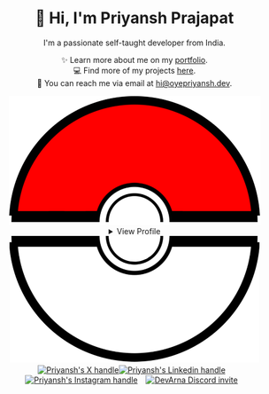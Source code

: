 <div>

<div align="center">
<h1> 👋 Hi, I'm Priyansh Prajapat </h1>
I'm a passionate self-taught developer from India.

✨️ Learn more about me on my [portfolio](https://oyepriyansh.github.io). <br>
💻 Find more of my projects [here](https://github.com/oyepriyansh?tab=repositories). <br>
💌 You can reach me via email at [hi@oyepriyansh.dev](mailto:hi@oyepriyansh.dev). </p>
</div>

<div align="center">
<img src="assets/pokeball-top.png">
<details>
<summary>View Profile</summary>
   <img src="assets/bitmoji.png" width="110">
   <img src="assets/typing.svg">

<details>
<summary>About me</summary>
<div align="left">

```js
/**
 * Represents me.
 * @constructor
 * @param {string} languagues - Hindi, Gujrati, English.
 * @param {string} hobbies - Anime, Music, Gaming.
 * @param {string} interests - AI, Open Source, Javascript, Python.
 * @param {Date} birthday - 28th of May.
 */
```
</div>
</details>

<details>
<summary>Status</summary>
<div>
    <img src="github_stats.svg" width="280px"><br>
<a href="https://discord.com/users/838764339942785051" target="_blank"> <img src="https://discord.c99.nl/widget/theme-2/838764339942785051.png" width="280px"> </a></div>
</details>

</details>
<img src="assets/pokeball-bottom.png">
</div>

<div align="center">
<a href="https://x.com/oyepriyansh" target="blank"><img align="center" src="https://oyepriyansh.pages.dev/assets/github/readme/twitter.svg" alt="Priyansh's X handle" title="X" width="70"/></a><a href="https://linkedin.com/in/oyepriyansh" target="blank"><img align="center" src="https://oyepriyansh.pages.dev/assets/github/readme/linkedin.svg" alt="Priyansh's Linkedin handle" title="Linkedin" width="30"/></a> &ensp;
<a href="https://instagram.com/oyepriyansh" target="blank"><img align="center" src="https://oyepriyansh.pages.dev/assets/github/readme/instagram.svg" alt="Priyansh's Instagram handle" title="Instagram" width="30"/></a> &ensp;
<a href="https://discord.gg/AeAjegXn6D" target="blank"><img align="center" src="https://oyepriyansh.pages.dev/assets/github/readme/discord.svg" alt="DevArna Discord invite" title="Discord" width="30"/></a> &ensp;
</div>

</div>